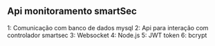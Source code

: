 ## Api monitoramento smartSec

1: Comunicação com banco de dados mysql
2: Api para interação com controlador smartsec
3: Websocket
4: Node.js
5: JWT token
6: bcrypt

